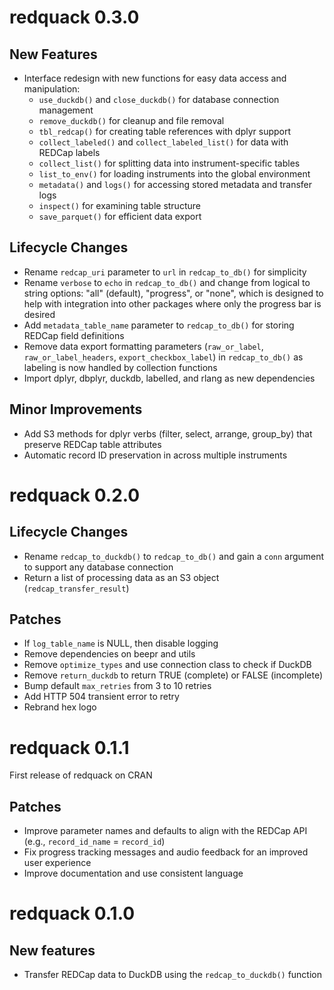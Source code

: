 # redquack 0.3.0

## New Features
* Interface redesign with new functions for easy data access and manipulation:
  - `use_duckdb()` and `close_duckdb()` for database connection management
  - `remove_duckdb()` for cleanup and file removal
  - `tbl_redcap()` for creating table references with dplyr support
  - `collect_labeled()` and `collect_labeled_list()` for data with REDCap labels
  - `collect_list()` for splitting data into instrument-specific tables
  - `list_to_env()` for loading instruments into the global environment
  - `metadata()` and `logs()` for accessing stored metadata and transfer logs
  - `inspect()` for examining table structure
  - `save_parquet()` for efficient data export

## Lifecycle Changes
* Rename `redcap_uri` parameter to `url` in `redcap_to_db()` for simplicity
* Rename `verbose` to `echo` in `redcap_to_db()` and change from logical to string options: "all" (default), "progress", or "none", which is designed to help with integration into other packages where only the progress bar is desired
* Add `metadata_table_name` parameter to `redcap_to_db()` for storing REDCap field definitions
* Remove data export formatting parameters (`raw_or_label`, `raw_or_label_headers`, `export_checkbox_label`) in `redcap_to_db()` as labeling is now handled by collection functions
* Import dplyr, dbplyr, duckdb, labelled, and rlang as new dependencies

## Minor Improvements
* Add S3 methods for dplyr verbs (filter, select, arrange, group_by) that preserve REDCap table attributes
* Automatic record ID preservation in across multiple instruments

# redquack 0.2.0

## Lifecycle Changes
* Rename `redcap_to_duckdb()` to `redcap_to_db()` and gain a `conn` argument to support any database connection
* Return a list of processing data as an S3 object (`redcap_transfer_result`) 

## Patches
* If `log_table_name` is NULL, then disable logging
* Remove dependencies on beepr and utils
* Remove `optimize_types` and use connection class to check if DuckDB
* Remove `return_duckdb` to return TRUE (complete) or FALSE (incomplete)
* Bump default `max_retries` from 3 to 10 retries
* Add HTTP 504 transient error to retry
* Rebrand hex logo

# redquack 0.1.1
First release of redquack on CRAN

## Patches
* Improve parameter names and defaults to align with the REDCap API (e.g., `record_id_name` = `record_id`)
* Fix progress tracking messages and audio feedback for an improved user experience
* Improve documentation and use consistent language

# redquack 0.1.0

## New features
* Transfer REDCap data to DuckDB using the `redcap_to_duckdb()` function
